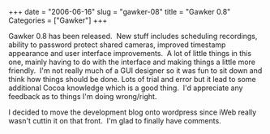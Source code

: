 +++
date = "2006-06-16"
slug = "gawker-08"
title = "Gawker 0.8"
Categories = ["Gawker"]
+++

Gawker 0.8 has been released.  New stuff includes scheduling recordings, ability to password protect shared cameras, improved timestamp appearance and user interface improvements.  A lot of little things in this one, mainly having to do with the interface and making things a little more friendly.  I'm not really much of a GUI designer so it was fun to sit down and think how things should be done. Lots of trial and error but it lead to some additional Cocoa knowledge which is a good thing.  I'd appreciate any feedback as to things I'm doing wrong/right.





I decided to move the development blog onto wordpress since iWeb really wasn't cuttin it on that front.  I'm glad to finally have comments.  


